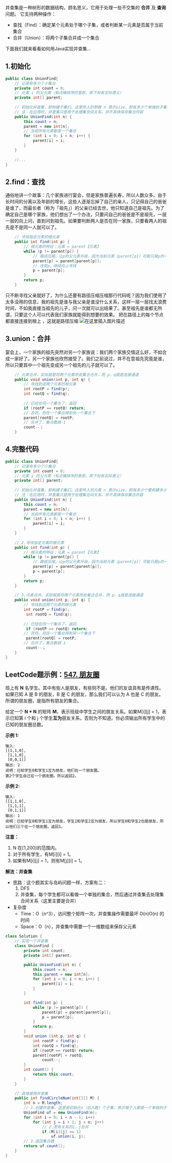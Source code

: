 并查集是一种树形的数据结构，顾名思义，它用于处理一些不交集的 **合并** 及 **查询** 问题。 它支持两种操作：
* 查找（Find）：确定某个元素处于哪个子集，或者判断某一元素是否属于当前集合
* 合并（Union）：将两个子集合并成一个集合

下面我们就来看看如何用Java实现并查集...

## 1.初始化
```java
public class UnionFind{
    // 记录有多少个小集合
    private int count = 0;
    // 元素 i 的父元素（有点桶排序的意思，即下标有实际意义）
    private int[] parent;
    
    // 初始化并查集，即构建子集们。这里传入的参数 n 表示size，即有多少个单独的子集
    // 注：在应用时，并查集只是用于处理集合间关系，并不具体保存集合内容
    public UnionFind(int n) {
        this.count = n;
        parent = new int[n];
        // 当前所有元素都是一个集合
        for (int i = 0; i < n; i++) {
            parent[i] = i;
        }
    }
    
    //...
}
```
## 2.find：查找
通俗地讲一个故事：几个家族进行宴会，但是家族普遍长寿，所以人数众多。由于长时间的分离以及年龄的增长，这些人逐渐忘掉了自己的亲人，只记得自己的爸爸是谁了，而最长者（称为「祖先」）的父亲已经去世，他只知道自己是祖先。为了确定自己是哪个家族，他们想出了一个办法，只要问自己的爸爸是不是祖先，一层一层的向上问，直到问到祖先。如果要判断两人是否在同一家族，只要看两人的祖先是不是同一人就可以了。
```java
 	// 寻找指定元素的根元素
    public int find(int p) {
        // 根元素的特征：元素 = parent【元素】
        while (p != parent[p]) {
            // 路径压缩，让p的父元素升级，因为当前元素（parent[p]）可能只是p的一级父而已
            parent[p] = parent[parent[p]];
            // 改变p，继续向上寻找
            p = parent[p];
        }
        return p;
    }
```
只不断寻找父亲就好了，为什么还要有路径压缩压缩那行代码呢？因为我们使用了太多没用的信息，我的祖先是谁与我父亲是谁没什么关系，这样一层一层找太浪费时间，不如我直接当祖先的儿子，问一次就可以出结果了。甚至祖先是谁都无所谓，只要这个人可以代表我们家族就能得到想要的效果。 把在路径上的每个节点都直接连接到根上 ，这就是路径压缩
![在这里插入图片描述](https://img-blog.csdnimg.cn/20201006172120203.png?x-oss-process=image/watermark,type_ZmFuZ3poZW5naGVpdGk,shadow_10,text_aHR0cHM6Ly9ibG9nLmNzZG4ubmV0L3dlaXhpbl80MzkzNTkyNw==,size_16,color_FFFFFF,t_70#pic_center)
## 3.union：合并
宴会上，一个家族的祖先突然对另一个家族说：我们两个家族交情这么好，不如合成一家好了。另一个家族也欣然接受了。我们之前说过，并不在意祖先究竟是谁，所以只要其中一个祖先变成另一个祖先的儿子就可以了。
```java
	// 元素合并，实际就是将两个元素所处集合合并，而 p，q就是连接通道
    public void union(int p, int q) {
        // 寻找到这两个元素的根元素
		int rootP = find(p);
        int rootQ = find(q);
        
        // 已经在同一个集合了，返回
        if (rootP == rootQ) return;
        // 否则，将任一个集合拜到另一个集合下
        parent[rootQ] = rootP;
        // 合并了，集合数就-1
        count--；
    }
```
## 4.完整代码
```java
public class UnionFind{
    // 记录有多少个小集合
    private int count = 0;
    // 元素 i 的父元素（有点桶排序的意思，即下标有实际意义）
    private int[] parent;
    
    // 初始化并查集，即构建子集们。这里传入的元素 n 表示size，即有多少个要构建多少个子集
    // 注：在应用时，并查集只是用于处理集合间关系，并不具体保存集合内容
    public UnionFind(int n) {
        this.count = n;
        parent = new int[n];
        // 当前所有元素都是一个集合
        for (int i = 0; i < n; i++) {
            parent[i] = i;
        }
    }
    
    // 2.寻找指定元素的根元素
    public int find(int p) {
        // 根元素的特征：元素 = parent【元素】
        while (p != parent[p]) {
            // 路径压缩，让p的父元素升级，因为当前元素（parent[p]）可能只是p的一级父而已
            parent[p] = parent[parent[p]];
            p = parent[p];
        }
        return p;
    }
    
    // 3.元素合并，实际就是将两个元素所处集合合并，而 p，q就是连接通道
    public void union(int p, int q) {
        // 寻找到这两个元素的根元素
		int rootP = find(p);
         int rootQ = find(q);
        
        // 已经在同一个集合了，返回
         if (rootP == rootQ) return;
        // 否则，将任一个集合拜到另一个集合下
         parent[rootQ] = rootP;
        // 合并了，集合数就-1
         count--；
    }
}
```

## LeetCode题示例：[547. 朋友圈](https://leetcode-cn.com/problems/friend-circles/)
班上有 **N** 名学生。其中有些人是朋友，有些则不是。他们的友谊具有是传递性。如果已知 A 是 B 的朋友，B 是 C 的朋友，那么我们可以认为 A 也是 C 的朋友。所谓的朋友圈，是指所有朋友的集合。

给定一个 **N \* N** 的矩阵 **M**，表示班级中学生之间的朋友关系。如果M[i][j] = 1，表示已知第 i 个和 j 个学生**互为**朋友关系，否则为不知道。你必须输出所有学生中的已知的朋友圈总数。

**示例 1:**

```
输入: 
[[1,1,0],
 [1,1,0],
 [0,0,1]]
输出: 2 
说明：已知学生0和学生1互为朋友，他们在一个朋友圈。
第2个学生自己在一个朋友圈。所以返回2。
```

**示例 2:**

```
输入: 
[[1,1,0],
 [1,1,1],
 [0,1,1]]
输出: 1
说明：已知学生0和学生1互为朋友，学生1和学生2互为朋友，所以学生0和学生2也是朋友，所以他们三个在一个朋友圈，返回1。
```

**注意：**

1. N 在[1,200]的范围内。
2. 对于所有学生，有M[i][i] = 1。
3. 如果有M[i][j] = 1，则有M[j][i] = 1。

**解法：并查集**
* 思路：这个题其实与岛屿问题一样，方案有二：
  1. DFS
  2. 并查集，每个学生都可以看做一个单独的集合，然后通过并查集去处理集合间关系（这里主要是合并）
* 复杂度
  * Time：O（n^3），访问整个矩阵一次，并查集操作需要最坏 O(n)O(n) 的时间
  * Space：O（n），并查集中需要一个一维数组来保存父元素

```java
class Solution {
    // 实现一个并查集
    class UnionFind {
        private int count;
        private int[] parent;

        public UnionFind(int n) {
            this.count = n;
            this.parent = new int[n];
            for (int i = 0; i < n; i++) {
                parent[i] = i;
            }
        }

        int find(int p) {
            while (p != parent[p]) {
                parent[p] = parent[parent[p]];
                p = parent[p];
            }
            return p;
        }
        void union (int p, int q) {
            int rootP = find(p);
            int rootQ = find(q);
            if (rootP == rootQ) return;
            parent[rootP] = rootQ;
                count--;
        }
        int count() {
            return this.count;
        }
    }
	
    // 具体使用并查集
    public int findCircleNum(int[][] M) {
        int n = M.length;
        // 1.创建并查集，这里是初始化n（总人数）个子集，表示每个人都是一个单独的子集
        UnionFind uf = new UnionFind(n);
        for (int i = 0; i < n - 1; i++) 
            for (int j = i + 1; j < n; j++) 
                // 2.把有关系的i，j合并
                if (M[i][j] == 1)
                    uf.union(i, j);
        // 3.返回集合数
        return uf.count();
    }
}
```

